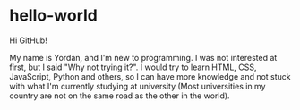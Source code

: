 # hello-world

Hi GitHub! 

 My name is Yordan, and I'm new to programming. I was not interested at first, but I said "Why not trying it?". I would try to learn HTML, CSS, JavaScript, Python and others, so I can have more knowledge and not stuck with what I'm currently studying at university (Most universities in my country are not on the same road as the other in the world).
